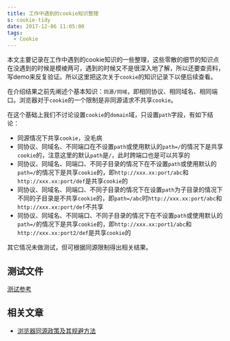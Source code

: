```yaml
---
title: 工作中遇到的cookie知识整理
s: cookie-tidy
date: 2017-12-06 11:05:00
tags:
  - Cookie
---
```

本文主要记录在工作中遇到的cookie知识的一些整理，这些零散的细节的知识点在没遇到的时候是模棱两可，遇到的时候又不是很深入地了解，所以还要查资料，写demo来反复验证。所以这里把这次关于`cookie`的知识记录下以便后续查看。

在介绍结果之前先阐述个基本知识：`同源/同域`，即相同协议、相同域名、相同端口。浏览器对于`cookie`的一个限制是非同源请求不共享`cookie`。

在这个基础上我们不讨论设置`cookie`的`domain`域，只设置`path`字段，有如下结论：

- 同源情况下共享`cookie`，没毛病
- 同协议、同域名、不同端口在不设置`path`或使用默认的`path=/`的情况下是共享`cookie`的，注意这里的默认`path`是`/`，此时跨端口也是可以共享的
- 同协议、同域名、同端口、不同子目录的情况下在不设置`path`或使用默认的`path=/`的情况下是共享`cookie`的，即`http://xxx.xx:port/abc`和`http://xxx.xx:port/def`是共享`cookie`的
- 同协议、同域名、同端口、不同子目录的情况下在设置`path`为子目录的情况下不同的子目录是不共享`cookie`的，即`path=/abc`时`http://xxx.xx:port/abc`和`http://xxx.xx:port/def`不共享
- 同协议、同域名、不同端口、不同子目录的情况下在不设置`path`或使用默认的`path=/`的情况下是共享`cookie`的，即`http://xxx.xx:port1/abc`和`http://xxx.xx:port2/def`是共享`cookie`的

其它情况未做测试，但可根据同源限制得出相关结果。

## 测试文件
[测试参考](https://gist.github.com/erguotou520/97aab008e765d80c772e5717ad01c1c1)

## 相关文章
- [浏览器同源政策及其规避方法](http://www.ruanyifeng.com/blog/2016/04/same-origin-policy.html)
